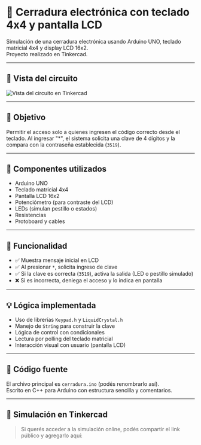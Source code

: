 # 🔐 Cerradura electrónica con teclado 4x4 y pantalla LCD

Simulación de una cerradura electrónica usando Arduino UNO, teclado matricial 4x4 y display LCD 16x2.  
Proyecto realizado en Tinkercad.

---

## 📸 Vista del circuito

![Vista del circuito en Tinkercad](./b257e384-2fa7-4845-bae2-63ccd79a8456.png)

---

## 🎯 Objetivo

Permitir el acceso solo a quienes ingresen el código correcto desde el teclado. Al ingresar "*", el sistema solicita una clave de 4 dígitos y la compara con la contraseña establecida (`3519`).

---

## 🔧 Componentes utilizados

- Arduino UNO
- Teclado matricial 4x4
- Pantalla LCD 16x2
- Potenciómetro (para contraste del LCD)
- LEDs (simulan pestillo o estados)
- Resistencias
- Protoboard y cables

---

## 🧠 Funcionalidad

- ✅ Muestra mensaje inicial en LCD
- ✅ Al presionar `*`, solicita ingreso de clave
- ✅ Si la clave es correcta (`3519`), activa la salida (LED o pestillo simulado)
- ❌ Si es incorrecta, deniega el acceso y lo indica en pantalla

---

## 💡 Lógica implementada

- Uso de librerías `Keypad.h` y `LiquidCrystal.h`
- Manejo de `String` para construir la clave
- Lógica de control con condicionales
- Lectura por polling del teclado matricial
- Interacción visual con usuario (pantalla LCD)

---

## 📁 Código fuente

El archivo principal es `cerradura.ino` (podés renombrarlo así).  
Escrito en C++ para Arduino con estructura sencilla y comentarios.

---

## 📌 Simulación en Tinkercad

> Si querés acceder a la simulación online, podés compartir el link público y agregarlo aquí:

